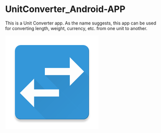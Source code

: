 # UnitConverter_Android-APP
This is a Unit Converter app. As the name suggests, this app can be used for converting length, weight, currency, etc. from one unit to another.

<img align="center" src="preview.png" alt="Icon for application"/>
